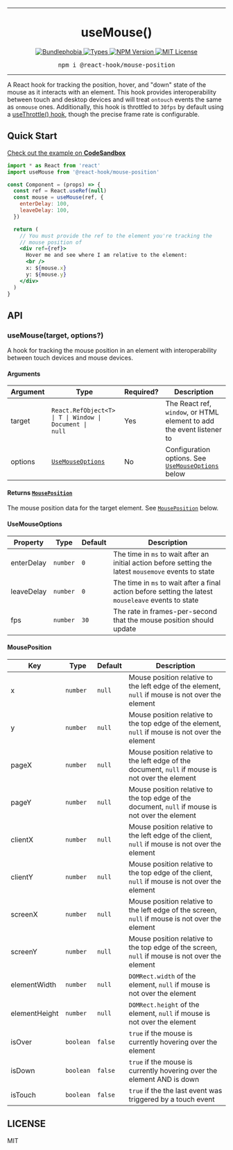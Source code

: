 <hr>
<div align="center">
  <h1 align="center">
    useMouse()
  </h1>
</div>

<p align="center">
  <a href="https://bundlephobia.com/result?p=@react-hook/mouse-position">
    <img alt="Bundlephobia" src="https://img.shields.io/bundlephobia/minzip/@react-hook/mouse-position?style=for-the-badge&labelColor=24292e">
  </a>
  <a aria-label="Types" href="https://www.npmjs.com/package/@react-hook/mouse-position">
    <img alt="Types" src="https://img.shields.io/npm/types/@react-hook/mouse-position?style=for-the-badge&labelColor=24292e">
  </a>
  <a aria-label="NPM version" href="https://www.npmjs.com/package/@react-hook/mouse-position">
    <img alt="NPM Version" src="https://img.shields.io/npm/v/@react-hook/mouse-position?style=for-the-badge&labelColor=24292e">
  </a>
  <a aria-label="License" href="https://jaredlunde.mit-license.org/">
    <img alt="MIT License" src="https://img.shields.io/npm/l/@react-hook/mouse-position?style=for-the-badge&labelColor=24292e">
  </a>
</p>

<pre align="center">npm i @react-hook/mouse-position</pre>
<hr>

A React hook for tracking the position, hover, and "down" state of the mouse as it interacts
with an element. This hook provides interoperability between touch and desktop devices and will treat
`ontouch` events the same as `onmouse` ones. Additionally, this hook is throttled to `30fps` by default
using a [useThrottle() hook](https://github.com/jaredLunde/react-hook/tree/master/packages/throttle),
though the precise frame rate is configurable.

## Quick Start

[Check out the example on **CodeSandbox**](https://codesandbox.io/s/react-hookmouse-position-example-udsxi?file=/src/App.js)

```jsx harmony
import * as React from 'react'
import useMouse from '@react-hook/mouse-position'

const Component = (props) => {
  const ref = React.useRef(null)
  const mouse = useMouse(ref, {
    enterDelay: 100,
    leaveDelay: 100,
  })

  return (
    // You must provide the ref to the element you're tracking the
    // mouse position of
    <div ref={ref}>
      Hover me and see where I am relative to the element:
      <br />
      x: ${mouse.x}
      y: ${mouse.y}
    </div>
  )
}
```

## API

### useMouse(target, options?)

A hook for tracking the mouse position in an element with interoperability between touch
devices and mouse devices.

#### Arguments

| Argument | Type                                                                                     | Required? | Description                                                            |
| -------- | ---------------------------------------------------------------------------------------- | --------- | ---------------------------------------------------------------------- |
| target   | <code>React.RefObject&lt;T&gt; &#124; T &#124; Window &#124; Document &#124; null</code> | Yes       | The React ref, `window`, or HTML element to add the event listener to  |
| options  | [`UseMouseOptions`](#usemouseoptions)                                                    | No        | Configuration options. See [`UseMouseOptions`](#usemouseoptions) below |

#### Returns [`MousePosition`](#mouseposition)

The mouse position data for the target element. See [`MousePosition`](#mouseposition) below.

#### UseMouseOptions

| Property   | Type     | Default | Description                                                                                            |
| ---------- | -------- | ------- | ------------------------------------------------------------------------------------------------------ |
| enterDelay | `number` | `0`     | The time in `ms` to wait after an initial action before setting the latest `mousemove` events to state |
| leaveDelay | `number` | `0`     | The time in `ms` to wait after a final action before setting the latest `mouseleave` events to state   |
| fps        | `number` | `30`    | The rate in frames-per-second that the mouse position should update                                    |

#### MousePosition

| Key           | Type      | Default | Description                                                                                       |
| ------------- | --------- | ------- | ------------------------------------------------------------------------------------------------- |
| x             | `number`  | `null`  | Mouse position relative to the left edge of the element, `null` if mouse is not over the element  |
| y             | `number`  | `null`  | Mouse position relative to the top edge of the element, `null` if mouse is not over the element   |
| pageX         | `number`  | `null`  | Mouse position relative to the left edge of the document, `null` if mouse is not over the element |
| pageY         | `number`  | `null`  | Mouse position relative to the top edge of the document, `null` if mouse is not over the element  |
| clientX       | `number`  | `null`  | Mouse position relative to the left edge of the client, `null` if mouse is not over the element   |
| clientY       | `number`  | `null`  | Mouse position relative to the top edge of the client, `null` if mouse is not over the element    |
| screenX       | `number`  | `null`  | Mouse position relative to the left edge of the screen, `null` if mouse is not over the element   |
| screenY       | `number`  | `null`  | Mouse position relative to the top edge of the screen, `null` if mouse is not over the element    |
| elementWidth  | `number`  | `null`  | `DOMRect.width` of the element, `null` if mouse is not over the element                           |
| elementHeight | `number`  | `null`  | `DOMRect.height` of the element, `null` if mouse is not over the element                          |
| isOver        | `boolean` | `false` | `true` if the mouse is currently hovering over the element                                        |
| isDown        | `boolean` | `false` | `true` if the mouse is currently hovering over the element AND is down                            |
| isTouch       | `boolean` | `false` | `true` if the the last event was triggered by a touch event                                       |

## LICENSE

MIT
